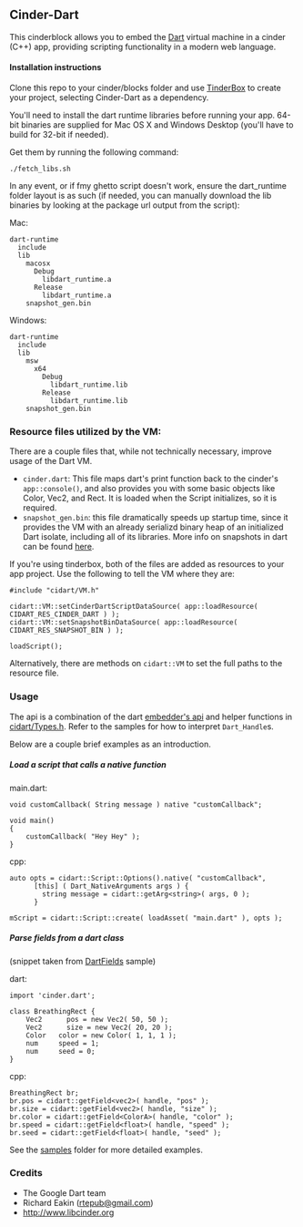 ## Cinder-Dart

This cinderblock allows you to embed the [Dart](http://www.dartlang.org/) virtual machine in a cinder (C++) app, providing scripting functionality in a modern web language.


#### Installation instructions

Clone this repo to your cinder/blocks folder and use [TinderBox](http://libcinder.org/docs/welcome/TinderBox.html) to create your project, selecting Cinder-Dart as a dependency.

You'll need to install the dart runtime libraries before running your app. 64-bit binaries are supplied for Mac OS X and Windows Desktop (you'll have to build for 32-bit if needed). 

Get them by running the following command:
```
./fetch_libs.sh
```

In any event, or if fmy ghetto script doesn't work, ensure the dart_runtime folder layout is as such (if needed, you can manually download the lib binaries by looking at the package url output from the script):

Mac:
```
dart-runtime
  include
  lib
    macosx
      Debug
        libdart_runtime.a
      Release
        libdart_runtime.a
    snapshot_gen.bin
```

Windows:
```
dart-runtime
  include
  lib
    msw
      x64
        Debug
          libdart_runtime.lib
        Release
          libdart_runtime.lib
    snapshot_gen.bin
```



### Resource files utilized by the VM:

There are a couple files that, while not technically necessary, improve usage of the Dart VM.

- `cinder.dart`: This file maps dart's print function back to the cinder's `app::console()`, and also provides you with some basic objects like Color, Vec2, and Rect. It is loaded when the Script initializes, so it is required.
- `snapshot_gen.bin`: this file dramatically speeds up startup time, since it provides the VM with an already serializd binary heap of an initialized Dart isolate, including all of its libraries. More info on snapshots in dart can be found [here](https://www.dartlang.org/articles/snapshots/).

If you're using tinderbox, both of the files are added as resources to your app project. Use the following to tell the VM where they are:

```
#include "cidart/VM.h"

cidart::VM::setCinderDartScriptDataSource( app::loadResource( CIDART_RES_CINDER_DART ) );
cidart::VM::setSnapshotBinDataSource( app::loadResource( CIDART_RES_SNAPSHOT_BIN ) );

loadScript();
```

Alternatively, there are methods on `cidart::VM` to set the full paths to the resource file.

### Usage

The api is a combination of the dart [embedder's api](http://dart.googlecode.com/svn/branches/bleeding_edge/dart/runtime/include/dart_api.h) and helper functions in [cidart/Types.h](https://github.com/richardeakin/Cinder-Dart/blob/master/src/cidart/Types.h). Refer to the samples for how to interpret `Dart_Handle`s.

Below are a couple brief examples as an introduction.

##### Load a script that calls a native function

main.dart:
```
void customCallback( String message ) native "customCallback";

void main()
{
	customCallback( "Hey Hey" );
}
```

cpp:
```
auto opts = cidart::Script::Options().native( "customCallback",
      [this] ( Dart_NativeArguments args ) {
        string message = cidart::getArg<string>( args, 0 );
      }

mScript = cidart::Script::create( loadAsset( "main.dart" ), opts );
```

##### Parse fields from a dart class
(snippet taken from [DartFields](samples/DartFields) sample)

dart:
```
import 'cinder.dart';

class BreathingRect {
	Vec2	  pos = new Vec2( 50, 50 );
	Vec2	  size = new Vec2( 20, 20 );
	Color 	color = new Color( 1, 1, 1 );
	num   	speed = 1;
	num     seed = 0;
}
```

cpp:
```
BreathingRect br;
br.pos = cidart::getField<vec2>( handle, "pos" );
br.size = cidart::getField<vec2>( handle, "size" );
br.color = cidart::getField<ColorA>( handle, "color" );
br.speed = cidart::getField<float>( handle, "speed" );
br.seed = cidart::getField<float>( handle, "seed" );
```

See the [samples](samples) folder for more detailed examples.

### Credits

* The Google Dart team
* Richard Eakin (rtepub@gmail.com)
* http://www.libcinder.org
